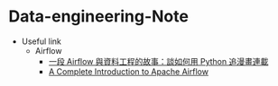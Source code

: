 # Data-engineering-Note

- Useful link
  - Airflow
    - [一段 Airflow 與資料工程的故事：談如何用 Python 追漫畫連載](https://leemeng.tw/a-story-about-airflow-and-data-engineering-using-how-to-use-python-to-catch-up-with-latest-comics-as-an-example.html)
    - [A Complete Introduction to Apache Airflow](https://towardsdatascience.com/a-complete-introduction-to-apache-airflow-b7e238a33df)
